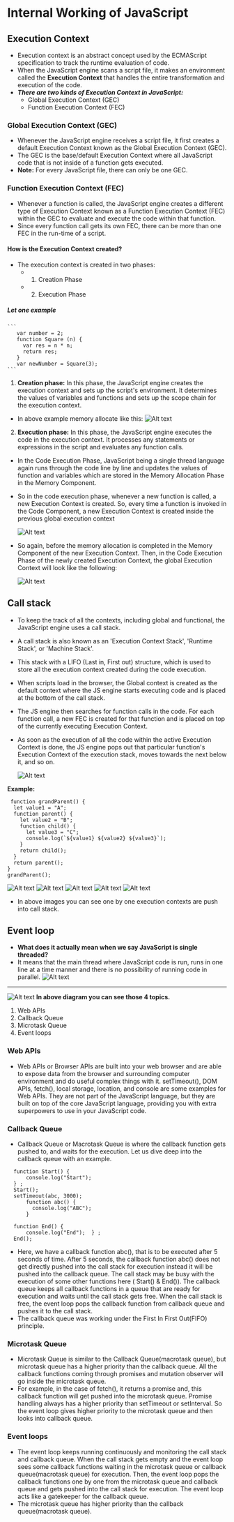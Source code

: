 # Internal Working of JavaScript

## Execution Context
* Execution context is an abstract concept used by the ECMAScript specification to track the runtime evaluation of code.
* When the JavaScript engine scans a script file, it makes an environment called the **Execution Context** that handles the entire transformation and execution of the code.
* ***There are two kinds of Execution Context in JavaScript:***
    * Global Execution Context (GEC)
    * Function Execution Context (FEC)

### Global Execution Context (GEC)
* Whenever the JavaScript engine receives a script file, it first creates a default Execution Context known as the Global Execution Context (GEC).
* The GEC is the base/default Execution Context where all JavaScript code that is not inside of a function gets executed.
* **Note:** For every JavaScript file, there can only be one GEC.

### Function Execution Context (FEC)
* Whenever a function is called, the JavaScript engine creates a different type of Execution Context known as a Function Execution Context (FEC) within the GEC to evaluate and execute the code within that function.
* Since every function call gets its own FEC, there can be more than one FEC in the run-time of a script.

#### How is the Execution Context created?
* The execution context is created in two phases:
    * 1) Creation Phase 
    * 2) Execution Phase

##### Let one example
    ``` 
       var number = 2;
       function Square (n) {
         var res = n * n;
         return res;
       }
       var newNumber = Square(3);    
    ```
1.  **Creation phase:** In this phase, the JavaScript engine creates the execution context and sets up the script's environment. It determines the values of variables and functions and sets up the scope chain for the execution context.
   * In above example memory allocate like this:
   ![Alt text](https://media.geeksforgeeks.org/wp-content/uploads/20210211222239/Capture-660x298.JPG)

2. **Execution phase:** In this phase, the JavaScript engine executes the code in the execution context. It processes any statements or expressions in the script and evaluates any function calls.
* In the Code Execution Phase, JavaScript being a single thread language again runs through the code line by line and updates the values of function and variables which are stored in the Memory Allocation Phase in the Memory Component.
* So in the code execution phase, whenever a new function is called, a new Execution Context is created. So, every time a function is invoked in the Code Component, a new Execution Context is created inside the previous global execution context

   ![Alt text](https://media.geeksforgeeks.org/wp-content/uploads/20210211222240/Capture1-660x301.JPG)

* So again, before the memory allocation is completed in the Memory Component of the new Execution Context. Then, in the Code Execution Phase of the newly created Execution Context, the global Execution Context will look like the following:

   ![Alt text](https://media.geeksforgeeks.org/wp-content/uploads/20210211222242/Capture2-660x276.JPG)

## Call stack
* To keep the track of all the contexts, including global and functional, the JavaScript engine uses a call stack.
* A call stack is also known as an 'Execution Context Stack', 'Runtime Stack', or 'Machine Stack'.
* This stack with a LIFO (Last in, First out) structure, which is used to store all the execution context created during the code execution.
* When scripts load in the browser, the Global context is created as the default context where the JS engine starts executing code and is placed at the bottom of the call stack.
* The JS engine then searches for function calls in the code. For each function call, a new FEC is created for that function and is placed on top of the currently executing Execution Context.
* As soon as the execution of all the code within the active Execution Context is done, the JS engine pops out that particular function's Execution Context of the execution stack, moves towards the next below it, and so on.
   
    ![Alt text](https://media.geeksforgeeks.org/wp-content/uploads/20210211223752/Capture5.JPG)

**Example:**
```
 function grandParent() {
  let value1 = "A";
  function parent() {
    let value2 = "B";
    function child() {
      let value3 = "C";
      console.log(`${value1} ${value2} ${value3}`);
    }
    return child();
  }
  return parent();
}
grandParent();
```
![Alt text](../../Pictures/Screenshots/Screenshot%20from%202023-03-24%2013-39-01.png)
![Alt text](../../Pictures/Screenshots/Screenshot%20from%202023-03-24%2013-39-27.png)
![Alt text](../../Pictures/Screenshots/Screenshot%20from%202023-03-24%2013-39-35.png)
![Alt text](../../Pictures/Screenshots/Screenshot%20from%202023-03-24%2013-40-33.png)
![Alt text](../../Pictures/Screenshots/Screenshot%20from%202023-03-24%2013-40-45.png)

* In above images you can see one by one execution contexts are push into call stack.

## Event loop
* **What does it actually mean when we say JavaScript is single threaded?**
* It means that the main thread where JavaScript code is run, runs in one line at a time manner and there is no possibility of running code in parallel.
![Alt text](https://media.geeksforgeeks.org/wp-content/uploads/20201130202346/singlethreadedjavascript.png)
*** 
![Alt text](https://cdn.datainfinities.com/images/10-event-loop.png)
**In above diagram you can see those 4 topics.**
1. Web APIs
2. Callback Queue
3. Microtask Queue
4. Event loops

### Web APIs
* Web APIs or Browser APIs are built into your web browser and are able to expose data from the browser and surrounding computer environment and do useful complex things with it. setTimeout(), DOM APIs, fetch(), local storage, location, and console are some examples for Web APIs. They are not part of the JavaScript language, but they are built on top of the core JavaScript language, providing you with extra superpowers to use in your JavaScript code. 

### Callback Queue 
* Callback Queue or Macrotask Queue is where the callback function gets pushed to, and waits for the execution. Let us dive deep into the callback queue with an example.
```
  function Start() {
      console.log("Start");
  } ;
  Start();
  setTimeout(abc, 3000);
      function abc() {
        console.log("ABC");
      }
  
  function End() {
      console.log("End");  } ;
  End();
```
* Here, we have a callback function abc(), that is to be executed after 5 seconds of time. After 5 seconds, the callback function abc() does not get directly pushed into the call stack for execution instead it will be pushed into the callback queue. The call stack may be busy with the execution of some other functions here ( Start() & End()). The callback queue keeps all callback functions in a queue that are ready for execution and waits until the call stack gets free. When the call stack is free, the event loop pops the callback function from callback queue and pushes it to the call stack.
* The callback queue was working under the First In First Out(FIFO) principle.

### Microtask Queue
* Microtask Queue is similar to the Callback Queue(macrotask queue), but microtask queue has a higher priority than the callback queue. All the callback functions coming through promises and mutation observer will go inside the microtask queue. 
* For example, in the case of fetch(), it returns a promise and, this callback function will get pushed into the microtask queue. Promise handling always has a higher priority than setTimeout or setInterval. So the event loop gives higher priority to the microtask queue and then looks into callback queue.

### Event loops
* The event loop keeps running continuously and monitoring the call stack and callback queue. When the call stack gets empty and the event loop sees some callback functions waiting in the microtask queue or callback queue(macrotask queue) for execution. Then, the event loop pops the callback functions one by one from the microtask queue and callback queue and gets pushed into the call stack for execution. The event loop acts like a gatekeeper for the callback queue.
* The microtask queue has higher priority than the callback queue(macrotask queue).





